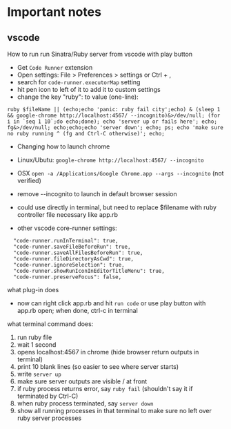 # Important notes

## vscode

How to run run Sinatra/Ruby server from vscode with play button

* Get `Code Runner` extension
* Open settings: File > Preferences > settings or Ctrl + ,
* search for `code-runner.executorMap` setting
* hit pen icon to left of it to add it to custom settings
* change the key "ruby": to value (one-line):

``
  ruby $fileName || (echo;echo 'panic: ruby fail city';echo) & (sleep 1 && google-chrome http://localhost:4567/ --incognito)&>/dev/null; (for i in `seq 1 10`;do echo;done); echo 'server up or fails here'; echo; fg&>/dev/null; echo;echo;echo 'server down'; echo; ps; echo 'make sure no ruby running ^ (fg and Ctrl-C otherwise)'; echo;
``

  * Changing how to launch chrome
   * Linux/Ubutu: `google-chrome http://localhost:4567/ --incognito`
   * OSX `open -a /Applications/Google Chrome.app --args --incognito` (not verified)
   * remove --incognito to launch in default browser session
   * could use directly in terminal, but need to replace $filename with ruby controller file necessary like app.rb

* other vscode core-runner settings:
```
  "code-runner.runInTerminal": true,
  "code-runner.saveFileBeforeRun": true,
  "code-runner.saveAllFilesBeforeRun": true,
  "code-runner.fileDirectoryAsCwd": true,
  "code-runner.ignoreSelection": true,
  "code-runner.showRunIconInEditorTitleMenu": true,
  "code-runner.preserveFocus": false,
```


what plug-in does

  * now can right click app.rb and hit `run code` or use play button with app.rb open; when done, ctrl-c in terminal

what terminal command does:

1. run ruby file
2. wait 1 second
3. opens localhost:4567 in chrome (hide browser return outputs in terminal)
4. print 10 blank lines (so easier to see where server starts)
5. write `server up`
6. make sure server outputs are visible / at front
7. if ruby process returns error, say `ruby fail` (shouldn't say it if terminated by Ctrl-C)
8. when ruby process terminated, say `server down`
9. show all running processes in that terminal to make sure no left over ruby server processes

